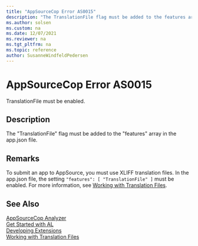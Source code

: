 ```yaml
---
title: "AppSourceCop Error AS0015"
description: "The TranslationFile flag must be added to the features array in the app.json file."
ms.author: solsen
ms.custom: na
ms.date: 12/07/2021
ms.reviewer: na
ms.tgt_pltfrm: na
ms.topic: reference
author: SusanneWindfeldPedersen
---
```

[//]: # (START>DO_NOT_EDIT)
[//]: # (IMPORTANT:Do not edit any of the content between here and the END>DO_NOT_EDIT.)
[//]: # (Any modifications should be made in the .xml files in the ModernDev repo.)
# AppSourceCop Error AS0015
TranslationFile must be enabled.

## Description
The "TranslationFile" flag must be added to the "features" array in the app.json file.

[//]: # (IMPORTANT: END>DO_NOT_EDIT)

## Remarks
To submit an app to AppSource, you must use XLIFF translation files. In the app.json file, the setting `"features": [ "TranslationFile" ]` must be enabled. For more information, see [Working with Translation Files](../devenv-work-with-translation-files.md).

## See Also  
[AppSourceCop Analyzer](appsourcecop.md)  
[Get Started with AL](../devenv-get-started.md)  
[Developing Extensions](../devenv-dev-overview.md)  
[Working with Translation Files](../devenv-work-with-translation-files.md)  
